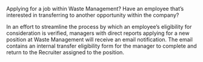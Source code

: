 Applying for a job within Waste Management? Have an employee that’s interested in transferring to another opportunity within the company? 

In an effort to streamline the process by which an employee’s eligibility for consideration is verified, managers with direct reports applying for a new position at Waste Management will receive an email notification. The email contains an internal transfer eligibility form for the manager to complete and return to the Recruiter assigned to the position.
